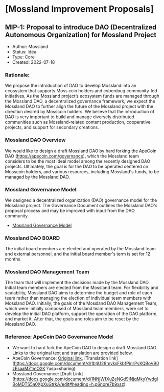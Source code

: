 # [Mossland Improvement Proposals]

## MIP-1: Proposal to introduce DAO (Decentralized Autonomous Organization) for Mossland Project
- Author: Mossland
- Status: Idea
- Type: Core
- Created: 2022-07-18

### Rationale:
We propose the introduction of DAO to develop Mossland into an ecosystem that supports Moss coin holders and cyberdoug community-led initiatives.
As the Mossland project’s ecosystem funds are managed through the Mossland DAO, a decentralized governance framework, we expect the Mossland DAO to further align the future of the Mossland project with the direction desired by Mosscoin holders.
We believe that the introduction of DAO is very important to build and manage diversely distributed communities such as Mossland-related content production, cooperative projects, and support for secondary creations.

### Mossland DAO Overview
We would like to design a draft Mossland DAO by hard forking the ApeCoin DAO (https://apecoin.com/governance), which the Mossland team considers to be the most ideal model among the recently designed DAO projects.
Ultimately, the goal is for the DAO to be operated centered on Mosscoin holders, and various resources, including Mossland's funds, to be managed by the Mossland DAO.

### Mossland Governance Model
We designed a decentralized organization (DAO) governance model for the Mossland project.
The Governance Document outlines the Mossland DAO's proposal process and may be improved with input from the DAO community.
- [Mossland Governance Model](Mossland_DAO_Governance.md)

### Mossland DAO BOARD
The initial board members are elected and operated by the Mossland team and external personnel, and the initial board member's term is set for 12 months.

### Mossland DAO Management Team
The team that will implement the decisions made by the Mossland DAO. Initial team members are elected from the Mossland team. For flexibility and scalability, Mossland DAO aims to determine the budget and role of each team rather than managing the election of individual team members with Mossland DAO. Initially, the goals of the Mossland DAO Management Team, which were initially composed of Mossland team members, were set to develop the initial DAO platform, support the operation of the DAO platform, and market it. After that, the goals and roles aim to be reset by the Mossland DAO.


### Reference: ApeCoin DAO Governance Model
- We want to hard fork the ApeCoin DAO to design a draft Mossland DAO. Links to the original text and translation are provided below.
- ApeCoin Governance: [Original link](https://apecoin.com/governance#ape-coin-dao-governance), [Translation link](https://docs.google.com/document/d/1btjU28myksFkbfPinrPvKQBoV90zEsaaMZ1mO2K ?usp=sharing)
- Mossland Governance: [Draft Link] (https://docs.google.com/document/d/1NNjWfXuZeNGd9INjqMkyYwdgIBoMDTS5a0XpXuGtrkA/edit#heading=h.p6nore7b9xsz)
